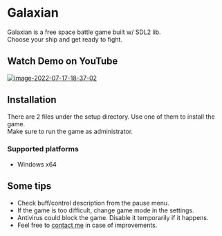 # Galaxian
Galaxian is a free space battle game built w/ SDL2 lib. <br>
Choose your ship and get ready to fight.

## Watch Demo on YouTube 
<noindex>
  <a href='https://www.youtube.com/watch?v=gx28f5qhOR8' target='_blank'>
    <img src='https://i.postimg.cc/0jv8tL20/image-2022-07-17-18-37-02.png' border='0' alt='image-2022-07-17-18-37-02'/>
  </a>
</noindex>

## Installation
There are 2 files under the setup directory. Use one of them to install the game. <br>
Make sure to run the game as administrator.
### Supported platforms
- Windows x64

## Some tips
- Check buff/control description from the pause menu.
- If the game is too difficult, change game mode in the settings.
- Antivirus could block the game. Disable it temporarily if it happens. 
- Feel free to <noindex><a href='mailto:divakov.gleb@gmail.com'>contact me</a><noindex> in case of improvements.
